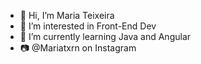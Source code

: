 - 👋 Hi, I’m Maria Teixeira
- 👀 I’m interested in Front-End Dev     
- 🌱 I’m currently learning Java and Angular
- 📷 @Mariatxrn on Instagram 

<!---
MariaLTN/MariaLTN is a ✨ special ✨ repository because its `README.md` (this file) appears on your GitHub profile.
You can click the Preview link to take a look at your changes.
--->
